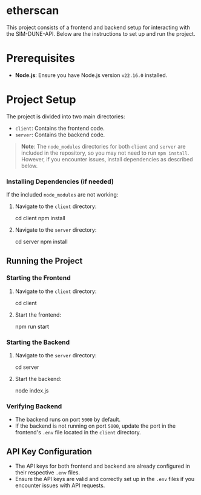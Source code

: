 # etherscan


This project consists of a frontend and backend setup for interacting with the SIM-DUNE-API. Below are the instructions to set up and run the project.

# Prerequisites

- **Node.js**: Ensure you have Node.js version `v22.16.0` installed.

# Project Setup

The project is divided into two main directories:
- `client`: Contains the frontend code.
- `server`: Contains the backend code.

> **Note**: The `node_modules` directories for both `client` and `server` are included in the repository, so you may not need to run `npm install`. However, if you encounter issues, install dependencies as described below.

### Installing Dependencies (if needed)

If the included `node_modules` are not working:
1. Navigate to the `client` directory:
  
   cd client
   npm install

2. Navigate to the `server` directory:
 
   cd server
   npm install
   

## Running the Project

### Starting the Frontend
1. Navigate to the `client` directory:
  
   cd client
  
2. Start the frontend:
 
   npm run start
 

### Starting the Backend
1. Navigate to the `server` directory:
  
   cd server

2. Start the backend:

   node index.js
  

### Verifying Backend
- The backend runs on port `5000` by default.
- If the backend is not running on port `5000`, update the port in the frontend's `.env` file located in the `client` directory.

## API Key Configuration
- The API keys for both frontend and backend are already configured in their respective `.env` files.
- Ensure the API keys are valid and correctly set up in the `.env` files if you encounter issues with API requests.




